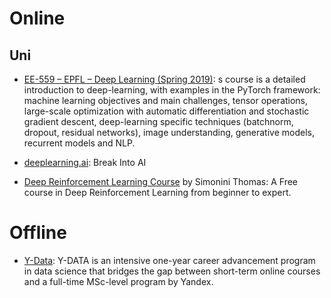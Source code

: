 # Online

## Uni

* [EE-559 – EPFL – Deep Learning (Spring 2019)](https://fleuret.org/ee559/): 
s course is a detailed introduction to deep-learning, with examples in the PyTorch framework: machine learning objectives and main challenges, tensor operations, large-scale optimization with automatic differentiation and stochastic gradient descent, deep-learning specific techniques (batchnorm, dropout, residual networks), image understanding, generative models, recurrent models and NLP.

* [deeplearning.ai](https://www.deeplearning.ai/): Break Into AI

* [Deep Reinforcement Learning Course](https://simoninithomas.github.io/Deep_reinforcement_learning_Course/) by Simonini Thomas: A Free course in Deep Reinforcement Learning from beginner to expert.

# Offline

* [Y-Data](https://yandexdataschool.com/israel/index_mobile): Y-DATA is an intensive one-year career advancement program in data science that bridges the gap between short-term online courses and a full-time MSc-level program by Yandex.
